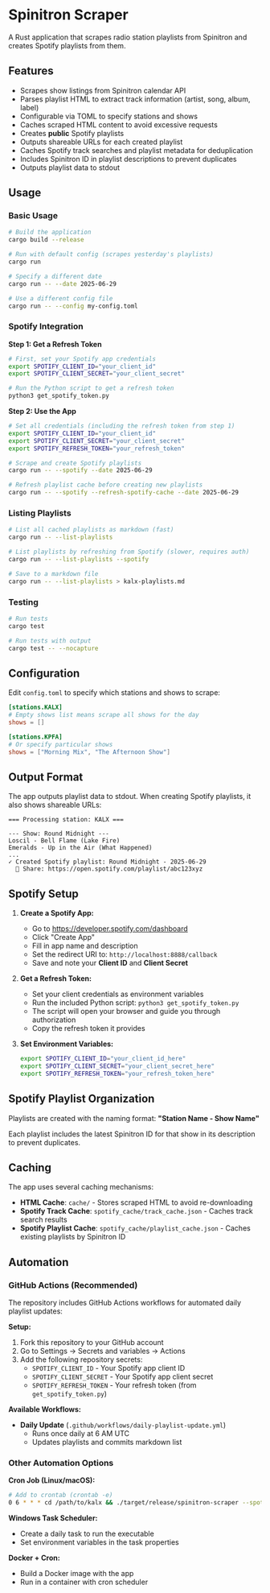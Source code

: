 # Spinitron Scraper

A Rust application that scrapes radio station playlists from Spinitron and creates Spotify playlists from them.

## Features

- Scrapes show listings from Spinitron calendar API
- Parses playlist HTML to extract track information (artist, song, album, label)
- Configurable via TOML to specify stations and shows
- Caches scraped HTML content to avoid excessive requests
- Creates **public** Spotify playlists
- Outputs shareable URLs for each created playlist
- Caches Spotify track searches and playlist metadata for deduplication
- Includes Spinitron ID in playlist descriptions to prevent duplicates
- Outputs playlist data to stdout

## Usage

### Basic Usage

```bash
# Build the application
cargo build --release

# Run with default config (scrapes yesterday's playlists)
cargo run

# Specify a different date
cargo run -- --date 2025-06-29

# Use a different config file
cargo run -- --config my-config.toml
```

### Spotify Integration

**Step 1: Get a Refresh Token**
```bash
# First, set your Spotify app credentials
export SPOTIFY_CLIENT_ID="your_client_id"
export SPOTIFY_CLIENT_SECRET="your_client_secret"

# Run the Python script to get a refresh token
python3 get_spotify_token.py
```

**Step 2: Use the App**
```bash
# Set all credentials (including the refresh token from step 1)
export SPOTIFY_CLIENT_ID="your_client_id"
export SPOTIFY_CLIENT_SECRET="your_client_secret"
export SPOTIFY_REFRESH_TOKEN="your_refresh_token"

# Scrape and create Spotify playlists
cargo run -- --spotify --date 2025-06-29

# Refresh playlist cache before creating new playlists
cargo run -- --spotify --refresh-spotify-cache --date 2025-06-29
```

### Listing Playlists

```bash
# List all cached playlists as markdown (fast)
cargo run -- --list-playlists

# List playlists by refreshing from Spotify (slower, requires auth)
cargo run -- --list-playlists --spotify

# Save to a markdown file
cargo run -- --list-playlists > kalx-playlists.md
```

### Testing

```bash
# Run tests
cargo test

# Run tests with output
cargo test -- --nocapture
```

## Configuration

Edit `config.toml` to specify which stations and shows to scrape:

```toml
[stations.KALX]
# Empty shows list means scrape all shows for the day
shows = []

[stations.KPFA]
# Or specify particular shows
shows = ["Morning Mix", "The Afternoon Show"]
```

## Output Format

The app outputs playlist data to stdout. When creating Spotify playlists, it also shows shareable URLs:

```
=== Processing station: KALX ===

--- Show: Round Midnight ---
Loscil - Bell Flame (Lake Fire)
Emeralds - Up in the Air (What Happened)
...
✓ Created Spotify playlist: Round Midnight - 2025-06-29
  🔗 Share: https://open.spotify.com/playlist/abc123xyz
```

## Spotify Setup

1. **Create a Spotify App:**
   - Go to https://developer.spotify.com/dashboard
   - Click "Create App"
   - Fill in app name and description
   - Set the redirect URI to: `http://localhost:8888/callback`
   - Save and note your **Client ID** and **Client Secret**

2. **Get a Refresh Token:**
   - Set your client credentials as environment variables
   - Run the included Python script: `python3 get_spotify_token.py`
   - The script will open your browser and guide you through authorization
   - Copy the refresh token it provides

3. **Set Environment Variables:**
   ```bash
   export SPOTIFY_CLIENT_ID="your_client_id_here"
   export SPOTIFY_CLIENT_SECRET="your_client_secret_here"
   export SPOTIFY_REFRESH_TOKEN="your_refresh_token_here"
   ```

## Spotify Playlist Organization

Playlists are created with the naming format: **"Station Name - Show Name"**

Each playlist includes the latest Spinitron ID for that show in its description to prevent duplicates.

## Caching

The app uses several caching mechanisms:
- **HTML Cache**: `cache/` - Stores scraped HTML to avoid re-downloading
- **Spotify Track Cache**: `spotify_cache/track_cache.json` - Caches track search results
- **Spotify Playlist Cache**: `spotify_cache/playlist_cache.json` - Caches existing playlists by Spinitron ID

## Automation

### GitHub Actions (Recommended)

The repository includes GitHub Actions workflows for automated daily playlist updates:

**Setup:**
1. Fork this repository to your GitHub account
2. Go to Settings → Secrets and variables → Actions
3. Add the following repository secrets:
   - `SPOTIFY_CLIENT_ID` - Your Spotify app client ID
   - `SPOTIFY_CLIENT_SECRET` - Your Spotify app client secret  
   - `SPOTIFY_REFRESH_TOKEN` - Your refresh token (from `get_spotify_token.py`)

**Available Workflows:**
- **Daily Update** (`.github/workflows/daily-playlist-update.yml`)
  - Runs once daily at 6 AM UTC
  - Updates playlists and commits markdown list

### Other Automation Options

**Cron Job (Linux/macOS):**
```bash
# Add to crontab (crontab -e)
0 6 * * * cd /path/to/kalx && ./target/release/spinitron-scraper --spotify
```

**Windows Task Scheduler:**
- Create a daily task to run the executable
- Set environment variables in the task properties

**Docker + Cron:**
- Build a Docker image with the app
- Run in a container with cron scheduler